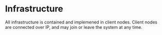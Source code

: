 # Infrastructure

All infrastructure is contained and implemened in client nodes. Client nodes are connected over IP, and may join or leave the system at any time.
